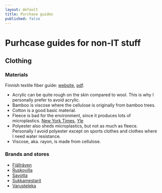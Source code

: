 ```yaml
---
layout: default
title: Purchase guides
published: false
---
```


# Purhcase guides for non-IT stuff

## Clothing
### Materials
Finnish textile fiber guide:
[website](https://www.stjm.fi/palvelut-ja-tietoa-yrityksille/tekstiilikuituopas/),
[pdf](https://www.stjm.fi/wp-content/uploads/2022/02/Tekstiilikuituopas_korjattu.pdf).

- Acrylic can be quite rough on the skin compared to wool.
  This is why I personally prefer to avoid acrylic.
- Bamboo is viscose where the cellulose is originally from bamboo trees.
- Cotton is a good basic material.
- Fleece is bad for the environment,
  since it produces lots of microplastics.
  [New York Times](https://www.nytimes.com/wirecutter/blog/reduce-laundry-microfiber-pollution/),
  [Yle](https://yle.fi/a/3-10015949)
- Polyester also sheds microplastics, but not as much as fleece.
  Personally I avoid polyester except on sports clothes and clothes where I need water resistance.
- Viscose, aka. rayon, is made from cellulose.

### Brands and stores
- [Fjällräven](https://www.fjallraven.com/)
- [Ruskovilla](https://ruskovilla.fi/)
- [Savotta](https://www.savotta.fi/)
- [Sukkamestarit](https://sukkamestarit.com/)
- [Varusteleka](https://www.varusteleka.com/)
